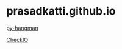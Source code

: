 # prasadkatti.github.io

[py-hangman](https://github.com/prasadkatti/py_hangman "py-hangman")

[CheckIO](https://py.checkio.org/user/percy.k1234/ "CheckIO - Prasad Katti")
